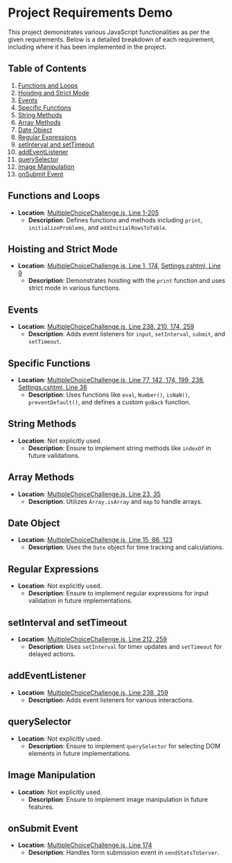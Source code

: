 # Project Requirements Demo

This project demonstrates various JavaScript functionalities as per the given requirements. Below is a detailed breakdown of each requirement, including where it has been implemented in the project.

## Table of Contents
1. [Functions and Loops](#functions-and-loops)
2. [Hoisting and Strict Mode](#hoisting-and-strict-mode)
3. [Events](#events)
4. [Specific Functions](#specific-functions)
5. [String Methods](#string-methods)
6. [Array Methods](#array-methods)
7. [Date Object](#date-object)
8. [Regular Expressions](#regular-expressions)
9. [setInterval and setTimeout](#setinterval-and-settimeout)
10. [addEventListener](#addeventlistener)
11. [querySelector](#queryselector)
12. [Image Manipulation](#image-manipulation)
13. [onSubmit Event](#onsubmit-event)

## Functions and Loops
- **Location**: [MultipleChoiceChallenge.js, Line 1-205](/Views/Shared/_Layout.cshtml#L30-L35)
  - **Description**: Defines functions and methods including `print`, `initializeProblems`, and `addInitialRowsToTable`.

## Hoisting and Strict Mode
- **Location**: [MultipleChoiceChallenge.js, Line 1, 174](/wwwroot/js/MultipleChoiceChallenge.js), [Settings.cshtml, Line 9](\Views\Account\Settings.cshtml#L9)
  - **Description**: Demonstrates hoisting with the `print` function and uses strict mode in various functions.

## Events
- **Location**: [MultipleChoiceChallenge.js, Line 238, 210, 174, 259](\wwwroot\js\MultipleChoiceChallenge.js#L238-L259)
  - **Description**: Adds event listeners for `input`, `setInterval`, `submit`, and `setTimeout`.

## Specific Functions
- **Location**: [MultipleChoiceChallenge.js, Line 77, 142, 174, 199, 238](\wwwroot\js\MultipleChoiceChallenge.js#L77-L199), [Settings.cshtml, Line 36](\Views\Account\Settings.cshtml#L36)
  - **Description**: Uses functions like `eval`, `Number()`, `isNaN()`, `preventDefault()`, and defines a custom `goBack` function.

## String Methods
- **Location**: Not explicitly used.
  - **Description**: Ensure to implement string methods like `indexOf` in future validations.

## Array Methods
- **Location**: [MultipleChoiceChallenge.js, Line 23, 35](\wwwroot\js\MultipleChoiceChallenge.js#L23-L35)
  - **Description**: Utilizes `Array.isArray` and `map` to handle arrays.

## Date Object
- **Location**: [MultipleChoiceChallenge.js, Line 15, 86, 123](\wwwroot\js\MultipleChoiceChallenge.js#L15-L123)
  - **Description**: Uses the `Date` object for time tracking and calculations.

## Regular Expressions
- **Location**: Not explicitly used.
  - **Description**: Ensure to implement regular expressions for input validation in future implementations.

## setInterval and setTimeout
- **Location**: [MultipleChoiceChallenge.js, Line 212, 259](\wwwroot\js\MultipleChoiceChallenge.js#L212-L259)
  - **Description**: Uses `setInterval` for timer updates and `setTimeout` for delayed actions.

## addEventListener
- **Location**: [MultipleChoiceChallenge.js, Line 238, 259](\wwwroot\js\MultipleChoiceChallenge.js#L238-L259)
  - **Description**: Adds event listeners for various interactions.

## querySelector
- **Location**: Not explicitly used.
  - **Description**: Ensure to implement `querySelector` for selecting DOM elements in future implementations.

## Image Manipulation
- **Location**: Not explicitly used.
  - **Description**: Ensure to implement image manipulation in future features.

## onSubmit Event
- **Location**: [MultipleChoiceChallenge.js, Line 174](\wwwroot\js\MultipleChoiceChallenge.js#L174)
  - **Description**: Handles form submission event in `sendStatsToServer`.

